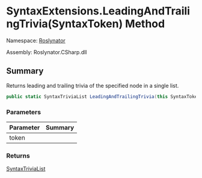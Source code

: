 # SyntaxExtensions\.LeadingAndTrailingTrivia\(SyntaxToken\) Method

Namespace: [Roslynator](../../README.md)

Assembly: Roslynator\.CSharp\.dll

## Summary

Returns leading and trailing trivia of the specified node in a single list\.

```csharp
public static SyntaxTriviaList LeadingAndTrailingTrivia(this SyntaxToken token)
```

### Parameters

| Parameter | Summary |
| --------- | ------- |
| token | |

### Returns

[SyntaxTriviaList](https://docs.microsoft.com/en-us/dotnet/api/microsoft.codeanalysis.syntaxtrivialist)


